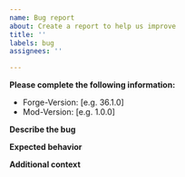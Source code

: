```yaml
---
name: Bug report
about: Create a report to help us improve
title: ''
labels: bug
assignees: ''

---
```


**Please complete the following information:**
 - Forge-Version: [e.g. 36.1.0]
 - Mod-Version: [e.g. 1.0.0]

**Describe the bug**
<!-- A clear and concise description of what the bug is. -->


**Expected behavior**
<!-- A clear and concise description of what you expected to happen. -->


**Additional context**
<!-- Add any other context about the problem here. -->

